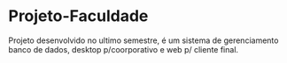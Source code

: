 # Projeto-Faculdade
Projeto desenvolvido no ultimo semestre, é um sistema de gerenciamento banco de dados, desktop p/coorporativo e web p/ cliente final. 

